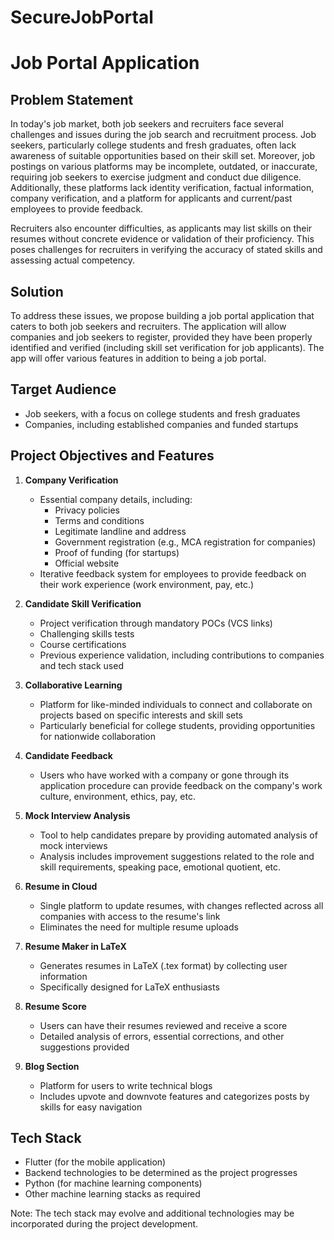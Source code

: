 # SecureJobPortal

# Job Portal Application

## Problem Statement

In today's job market, both job seekers and recruiters face several challenges and issues during the job search and recruitment process. Job seekers, particularly college students and fresh graduates, often lack awareness of suitable opportunities based on their skill set. Moreover, job postings on various platforms may be incomplete, outdated, or inaccurate, requiring job seekers to exercise judgment and conduct due diligence. Additionally, these platforms lack identity verification, factual information, company verification, and a platform for applicants and current/past employees to provide feedback.

Recruiters also encounter difficulties, as applicants may list skills on their resumes without concrete evidence or validation of their proficiency. This poses challenges for recruiters in verifying the accuracy of stated skills and assessing actual competency.

## Solution

To address these issues, we propose building a job portal application that caters to both job seekers and recruiters. The application will allow companies and job seekers to register, provided they have been properly identified and verified (including skill set verification for job applicants). The app will offer various features in addition to being a job portal.

## Target Audience

- Job seekers, with a focus on college students and fresh graduates
- Companies, including established companies and funded startups

## Project Objectives and Features

1. **Company Verification**
   - Essential company details, including:
     - Privacy policies
     - Terms and conditions
     - Legitimate landline and address
     - Government registration (e.g., MCA registration for companies)
     - Proof of funding (for startups)
     - Official website
   - Iterative feedback system for employees to provide feedback on their work experience (work environment, pay, etc.)

2. **Candidate Skill Verification**
   - Project verification through mandatory POCs (VCS links)
   - Challenging skills tests
   - Course certifications
   - Previous experience validation, including contributions to companies and tech stack used

3. **Collaborative Learning**
   - Platform for like-minded individuals to connect and collaborate on projects based on specific interests and skill sets
   - Particularly beneficial for college students, providing opportunities for nationwide collaboration

4. **Candidate Feedback**
   - Users who have worked with a company or gone through its application procedure can provide feedback on the company's work culture, environment, ethics, pay, etc.

5. **Mock Interview Analysis**
   - Tool to help candidates prepare by providing automated analysis of mock interviews
   - Analysis includes improvement suggestions related to the role and skill requirements, speaking pace, emotional quotient, etc.

6. **Resume in Cloud**
   - Single platform to update resumes, with changes reflected across all companies with access to the resume's link
   - Eliminates the need for multiple resume uploads

7. **Resume Maker in LaTeX**
   - Generates resumes in LaTeX (.tex format) by collecting user information
   - Specifically designed for LaTeX enthusiasts

8. **Resume Score**
   - Users can have their resumes reviewed and receive a score
   - Detailed analysis of errors, essential corrections, and other suggestions provided

9. **Blog Section**
   - Platform for users to write technical blogs
   - Includes upvote and downvote features and categorizes posts by skills for easy navigation

## Tech Stack

- Flutter (for the mobile application)
- Backend technologies to be determined as the project progresses
- Python (for machine learning components)
- Other machine learning stacks as required

Note: The tech stack may evolve and additional technologies may be incorporated during the project development.
